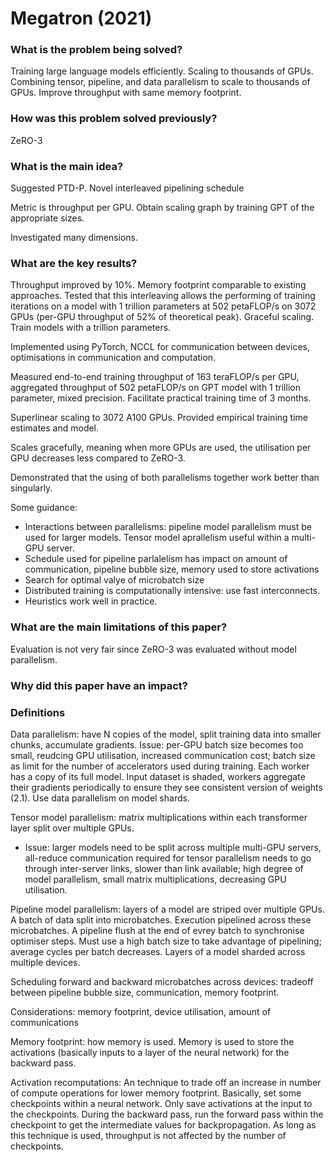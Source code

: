 # Megatron (2021)

### What is the problem being solved?

Training large language models efficiently. Scaling to thousands of GPUs. Combining tensor, pipeline, and data parallelism to scale to thousands of GPUs. Improve throughput with same memory footprint.

### How was this problem solved previously?

ZeRO-3

### What is the main idea?

Suggested PTD-P. Novel interleaved pipelining schedule

Metric is throughput per GPU. Obtain scaling graph by training GPT of the appropriate sizes.

Investigated many dimensions.


### What are the key results?

Throughput improved by 10%. Memory footprint comparable to existing approaches. Tested that this interleaving allows the performing of training iterations on a model with 1 trillion parameters at 502 petaFLOP/s on 3072 GPUs (per-GPU throughput of 52% of theoretical peak). Graceful scaling. Train models with a trillion parameters.

Implemented using PyTorch, NCCL for communication between devices, optimisations in communication and computation.

Measured end-to-end training throughput of 163 teraFLOP/s per GPU, aggregated throughput of 502 petaFLOP/s on GPT model with 1 trillion parameter, mixed precision. Facilitate practical training time of 3 months.

Superlinear scaling to 3072 A100 GPUs. Provided empirical training time estimates and model.

Scales gracefully, meaning when more GPUs are used, the utilisation per GPU decreases less compared to ZeRO-3.

Demonstrated that the using of both parallelisms together work better than singularly.

Some guidance:
- Interactions between parallelisms: pipeline model parallelism must be used for larger models. Tensor model aprallelism useful within a multi-GPU server.
- Schedule used for pipeline parlalelism has impact on amount of communication, pipeline bubble size, memory used to store activations
- Search for optimal valye of microbatch size
- Distributed training is computationally intensive: use fast interconnects.
- Heuristics work well in practice.

### What are the main limitations of this paper?

Evaluation is not very fair since ZeRO-3 was evaluated without model parallelism.

### Why did this paper have an impact?

### Definitions
Data parallelism: have N copies of the model, split training data into smaller chunks, accumulate gradients. Issue: per-GPU batch size becomes too small, reudcing GPU utilisation, increased communication cost; batch size as limit for the number of accelerators used during training. Each worker has a copy of its full model. Input dataset is shaded, workers aggregate their gradients periodically to ensure they see consistent version of weights (2.1). Use data parallelism on model shards.

Tensor model parallelism: matrix multiplications within each transformer layer split over multiple GPUs.
- Issue: larger models need to be split across multiple multi-GPU servers, all-reduce communication required for tensor parallelism needs to go through inter-server links, slower than link available; high degree of model parallelism, small matrix multiplications, decreasing GPU utilisation.

Pipeline model parallelism: layers of a model are striped over multiple GPUs. A batch of data split into microbatches. Execution pipelined across these microbatches. A pipeline flush at the end of evrey batch to synchronise optimiser steps. Must use a high batch size to take advantage of pipelining; average cycles per batch decreases. Layers of a model sharded across multiple devices. 

Scheduling forward and backward microbatches across devices: tradeoff between pipeline bubble size, communication, memory footprint. 

Considerations: memory footprint, device utilisation, amount of communications

Memory footprint: how memory is used. Memory is used to store the activations (basically inputs to a layer of the neural network) for the backward pass.

Activation recomputations: An technique to trade off an increase in number of compute operations for lower memory footprint. Basically, set some checkpoints within a neural network. Only save activations at the input to the checkpoints. During the backward pass, run the forward pass within the checkpoint to get the intermediate values for backpropagation. As long as this technique is used, throughput is not affected by the number of checkpoints.



